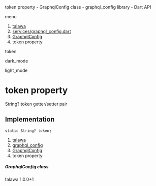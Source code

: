 




token property - GraphqlConfig class - graphql\_config library - Dart API







menu

1. [talawa](../../index.html)
2. [services/graphql\_config.dart](../../services_graphql_config/services_graphql_config-library.html)
3. [GraphqlConfig](../../services_graphql_config/GraphqlConfig-class.html)
4. token property

token


dark\_mode

light\_mode




# token property


String?
token
getter/setter pair

## Implementation

```
static String? token;
```

 


1. [talawa](../../index.html)
2. [graphql\_config](../../services_graphql_config/services_graphql_config-library.html)
3. [GraphqlConfig](../../services_graphql_config/GraphqlConfig-class.html)
4. token property

##### GraphqlConfig class





talawa
1.0.0+1






